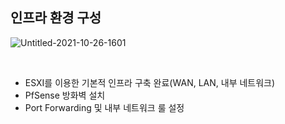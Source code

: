 ## 인프라 환경 구성

![Untitled-2021-10-26-1601](https://user-images.githubusercontent.com/79683414/139526200-35e35b9e-7ccb-43ae-9054-087fa723c128.png)

<br>

- ESXI를 이용한 기본적 인프라 구축 완료(WAN, LAN, 내부 네트워크)
- PfSense 방화벽 설치
- Port Forwarding 및 내부 네트워크 룰 설정
